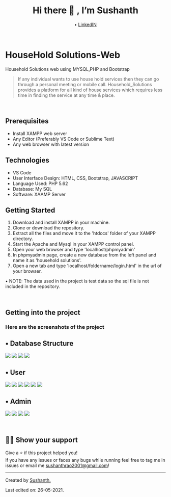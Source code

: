  <h1 align="center">Hi there 👋 , I’m Sushanth</h1>
 <p align="center">
  • <a href="https://www.linkedin.com/in/sushanth-rao-nannepaga-4831b120b/">LinkedIN</a> 
</p>

<p>&nbsp;</p>

# HouseHold Solutions-Web
<p>Household Solutions web using MYSQL,PHP and Bootstrap</p>

> If any individual wants to use house hold services then they can go through a personal meeting or mobile call.
> Household_Solutions provides a platform for all kind of house services which requires less time in finding the service at any time & place.

<p>&nbsp;</p>

## Prerequisites
 - Install XAMPP web server
- Any Editor (Preferably VS Code or Sublime Text)
- Any web browser with latest version

## Technologies
- VS Code
- User Interface Design: HTML, CSS, Bootstrap, JAVASCRIPT
- Language Used: PHP 5.62 
- Database: My SQL
- Software: XAAMP Server

## Getting Started

1. Download and install XAMPP in your machine.
2. Clone or download the repository.
3. Extract all the files and move it to the 'htdocs' folder of your XAMPP directory.
4. Start the Apache and Mysql in your XAMPP control panel.
5. Open your web browser and type 'localhost/phpmyadmin'
6. In phpmyadmin page, create a new database from the left panel and name it as 'household solutions'.
7. Open a new tab and type 'localhost/foldername/login.html' in the url of your browser.

• NOTE: The data used in the project is test data so the sql file is not included in the repository.

<p>&nbsp;</p>

## Getting into the project
 ### Here are the screenshots of the project
 
 ## • Database Structure
 <img src="https://github.com/Sushanthrao2001/Household_Solutions-Web/blob/master/Screenshots/databases.jpeg">
 <img src="https://github.com/Sushanthrao2001/Household_Solutions-Web/blob/master/Screenshots/Feedback%20form.jpeg">
 <img src="https://github.com/Sushanthrao2001/Household_Solutions-Web/blob/master/Screenshots/employee%20db.jpeg">
 <img src="https://github.com/Sushanthrao2001/Household_Solutions-Web/blob/master/Screenshots/user%20database.jpeg">
 
 ## • User
 
 <img src="https://github.com/Sushanthrao2001/Household_Solutions-Web/blob/master/Screenshots/login%20Screen.jpg">
 <img src="https://github.com/Sushanthrao2001/Household_Solutions-Web/blob/master/Screenshots/Registration%20Screen.jpg">
 <img src="https://github.com/Sushanthrao2001/Household_Solutions-Web/blob/master/Screenshots/home.jpeg">
 <img src="https://github.com/Sushanthrao2001/Household_Solutions-Web/blob/master/Screenshots/About.jpeg">
 <img src="https://github.com/Sushanthrao2001/Household_Solutions-Web/blob/master/Screenshots/Contact.jpeg">
 <img src="https://github.com/Sushanthrao2001/Household_Solutions-Web/blob/master/Screenshots/home%202.jpeg">
 
 ## • Admin
 
 <img src="https://github.com/Sushanthrao2001/Household_Solutions-Web/blob/master/Screenshots/admin_login.jpg">
 <img src="https://github.com/Sushanthrao2001/Household_Solutions-Web/blob/master/Screenshots/admin_adding%20employee.jpeg">
 <img src="https://github.com/Sushanthrao2001/Household_Solutions-Web/blob/master/Screenshots/admin_view%20Employees.jpeg">
 <img src="https://github.com/Sushanthrao2001/Household_Solutions-Web/blob/master/Screenshots/admin_update%20employee.jpeg">
 
 <p>&nbsp;</p>

## 👨‍🚀 Show your support
 Give a ⭐️ if this project helped you!<br/>
 If you have any issues or faces any bugs while running feel free to tag me in issues or email me sushanthrao2001@gmail.com!

----
Created by <a href="https://github.com/Sushanthrao2001">Sushanth.</a>

Last edited on: 26-05-2021.


 
 
 
